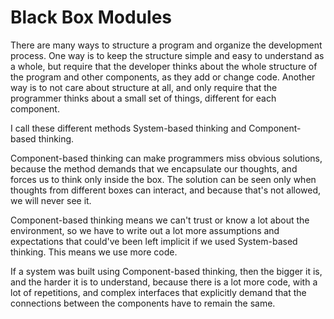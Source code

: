 # Black Box Modules

There are many ways to structure a program and organize the development process. One way is to keep the structure simple and easy to understand as a whole, but require that the developer thinks about the whole structure of the program and other components, as they add or change code. Another way is to not care about structure at all, and only require that the programmer thinks about a small set of things, different for each component.

I call these different methods System-based thinking and Component-based thinking.

Component-based thinking can make programmers miss obvious solutions, because the method demands that we encapsulate our thoughts, and forces us to think only inside the box. The solution can be seen only when thoughts from different boxes can interact, and because that's not allowed, we will never see it.

Component-based thinking means we can't trust or know a lot about the environment, so we have to write out a lot more assumptions and expectations that could've been left implicit if we used System-based thinking. This means we use more code.

If a system was built using Component-based thinking, then the bigger it is, and the harder it is to understand, because there is a lot more code, with a lot of repetitions, and complex interfaces that explicitly demand that the connections between the components have to remain the same.
